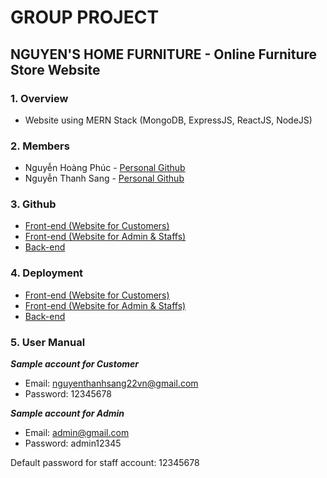 # GROUP PROJECT
## NGUYEN'S HOME FURNITURE - Online Furniture Store Website

### 1. Overview
- Website using MERN Stack (MongoDB, ExpressJS, ReactJS, NodeJS)

### 2. Members
- Nguyễn Hoàng Phúc - [Personal Github](https://github.com/PhucNguyenHoang611)  
- Nguyễn Thanh Sang - [Personal Github](https://github.com/sang1833)

### 3. Github
- [Front-end (Website for Customers)](https://github.com/sang1833/DoAn1_20521767_20521833)  
- [Front-end (Website for Admin & Staffs)](https://github.com/PhucNguyenHoang611/DoAn1_20521767_20521833_ADMIN)  
- [Back-end](https://github.com/PhucNguyenHoang611/DoAn1_20521767_20521833_BE)

### 4. Deployment
- [Front-end (Website for Customers)](https://do-an1-20521767-20521833.vercel.app)  
- [Front-end (Website for Admin & Staffs)](https://nguyenshomefurniture-admin.vercel.app)  
- [Back-end](https://nguyenshomefurniture-be.onrender.com)

### 5. User Manual
***Sample account for Customer***  
- Email: nguyenthanhsang22vn@gmail.com  
- Password: 12345678

***Sample account for Admin***  
- Email: admin@gmail.com  
- Password: admin12345

Default password for staff account: 12345678
